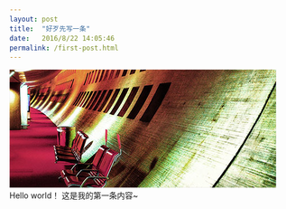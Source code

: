 ```yaml
---
layout: post
title:  "好歹先写一条"
date:   2016/8/22 14:05:46 
permalink: /first-post.html
---
```

<span class="image featured"><img src="/images/pic02.jpg" alt=""></span>
Hello world！
这是我的第一条内容~
